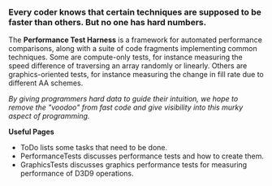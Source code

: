 ### Every coder knows that certain techniques are supposed to be faster than others. But no one has hard numbers. ###

The **Performance Test Harness** is a framework for automated performance comparisons, along with a suite of code fragments implementing common techniques. Some are compute-only tests, for instance measuring the speed difference of traversing an array randomly or linearly. Others are graphics-oriented tests, for instance measuring the change in fill rate due to different AA schemes.

_By giving programmers hard data to guide their intuition, we hope to remove the "voodoo" from fast code and give visibility into this murky aspect of programming._

**Useful Pages**

  * ToDo lists some tasks that need to be done.
  * PerformanceTests discusses performance tests and how to create them.
  * GraphicsTests discusses graphics performance tests for measuring performance of D3D9 operations.